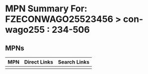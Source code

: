 



# MPN Summary For: FZECONWAGO25523456 > con-wago255 : 234-506

## MPNs
  

|MPN|Direct Links|Search Links|
| :--- | :--- | :--- |
||||

